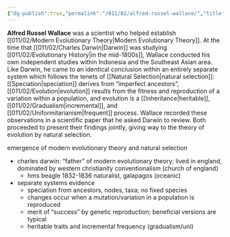 ```yaml
---
{"dg-publish":true,"permalink":"/011/02/alfred-russel-wallace/","title":"Alfred Russell Wallace","tags":["BIOL422"],"noteIcon":"fallback","created":"2024-09-26T13:45:04.063-07:00","updated":"2024-09-26T15:02:32.987-07:00"}
---
```


**Alfred Russel Wallace** was a scientist who helped establish [[011/02/Modern Evolutionary Theory\|Modern Evolutionary Theory]]. At the time that [[011/02/Charles Darwin\|Darwin]] was studying [[011/02/Evolutionary History\|in the mid-1800s]], Wallace conducted his own independent studies within Indonesia and the Southeast Asian area. Like Darwin, he came to an identical conclusion within an entirely separate system which follows the tenets of [[Natural Selection\|natural selection]]: [[Speciation\|speciation]] derives from “imperfect ancestors”, [[011/02/Evolution\|evolution]] results from the fitness and reproduction of a variation within a population, and evolution is a [[Inheritance\|heritable]], [[011/02/Gradualism\|incremental]], and [[011/02/Uniformitarianism\|frequent]] process. Wallace recorded these observations in a scientific paper that he asked Darwin to review. Both proceeded to present their findings jointly, giving way to the theory of evolution by natural selection.

emergence of modern evolutionary theory and natural selection
- charles darwin: “father” of modern evolutionary theory; lived in england, dominated by western christianity conventionalism (church of england)
	- hms beagle 1832-1836 naturalist, galapagos (oceanic)
- separate systems evidence
	- speciation from ancestors, nodes, taxa; no fixed species
	- changes occur when a mutation/variation in a population is reproduced
	- merit of “success” by genetic reproduction; beneficial versions are typical
	- heritable traits and incremental frequency (gradualism/uni)